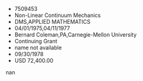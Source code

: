 
* 7509453
* Non-Linear Continuum Mechanics
* DMS,APPLIED MATHEMATICS
* 04/01/1975,04/11/1977
* Bernard Coleman,PA,Carnegie-Mellon University
* Continuing Grant
*   name not available
* 09/30/1978
* USD 72,400.00

nan
